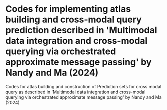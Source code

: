 # Codes for implementing atlas building and cross-modal query prediction described in 'Multimodal data integration and cross-modal querying via orchestrated approximate message passing' by Nandy and Ma (2024)

Codes for atlas building and construction of Prediction sets for cross modal query as described in 'Multimodal data integration and cross-modal querying via orchestrated approximate message passing' by Nandy and Ma (2024)
